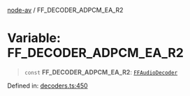 [node-av](../globals.md) / FF\_DECODER\_ADPCM\_EA\_R2

# Variable: FF\_DECODER\_ADPCM\_EA\_R2

> `const` **FF\_DECODER\_ADPCM\_EA\_R2**: [`FFAudioDecoder`](../type-aliases/FFAudioDecoder.md)

Defined in: [decoders.ts:450](https://github.com/seydx/av/blob/f8631fc881b394300b1479f511d55cf1c370a87f/src/constants/decoders.ts#L450)
